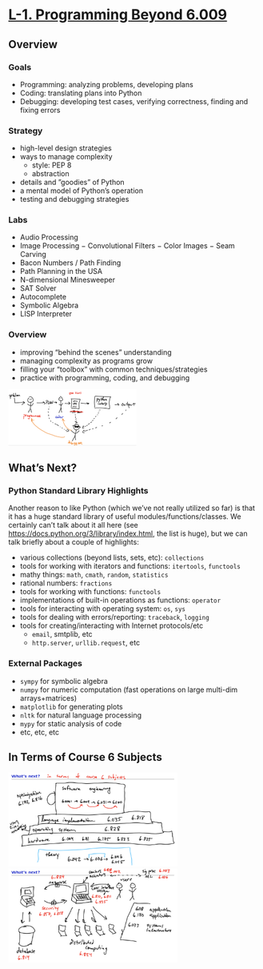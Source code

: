 # <u>L-1. Programming Beyond 6.009</u>

## Overview

### Goals

- Programming: analyzing problems, developing plans 
- Coding: translating plans into Python 
- Debugging: developing test cases, verifying correctness, finding and fixing errors

### Strategy

- high-level design strategies 
- ways to manage complexity 
  - style: PEP 8
  - abstraction
- details and ”goodies” of Python 
- a mental model of Python’s operation 
- testing and debugging strategies

### Labs

- Audio Processing 
- Image Processing − Convolutional Filters − Color Images − Seam Carving 
- Bacon Numbers / Path Finding 
- Path Planning in the USA
- N-dimensional Minesweeper 
- SAT Solver 
- Autocomplete 
- Symbolic Algebra 
- LISP Interpreter

### Overview

- improving “behind the scenes” understanding 
- managing complexity as programs grow 
- filling your “toolbox” with common techniques/strategies 
- practice with programming, coding, and debugging

<img src="image.assets/Screen Shot 2021-05-31 at 10.46.21.png" alt="Screen Shot 2021-05-31 at 10.46.21" style="zoom: 25%;" />

## What’s Next?

### Python Standard Library Highlights

Another reason to like Python (which we’ve not really utilized so far) is that it has a huge standard library of useful modules/functions/classes. We certainly can’t talk about it all here (see https://docs.python.org/3/library/index.html, the list is huge), but we can talk briefly about a couple of highlights: 

- various collections (beyond lists, sets, etc): `collections` 
- tools for working with iterators and functions: `itertools`, `functools` 
- mathy things: `math`, `cmath`, `random`, `statistics` 
- rational numbers: `fractions` 
- tools for working with functions: `functools` 
- implementations of built-in operations as functions: `operator` 
- tools for interacting with operating system: `os`, `sys` 
- tools for dealing with errors/reporting: `traceback`, `logging` 
- tools for creating/interacting with Internet protocols/etc 
  - `email`, smtplib, etc 
  - `http.server`, `urllib.request`, etc

### External Packages

- `sympy` for symbolic algebra 
- `numpy` for numeric computation (fast operations on large multi-dim arrays+matrices) 
- `matplotlib` for generating plots 
- `nltk` for natural language processing 
- `mypy` for static analysis of code 
- etc, etc, etc



## In Terms of Course 6 Subjects

<img src="image.assets/Screen Shot 2021-05-31 at 10.55.51.png" alt="Screen Shot 2021-05-31 at 10.55.51" style="zoom:33%;" />



<img src="image.assets/Screen Shot 2021-05-31 at 10.55.14.png" alt="Screen Shot 2021-05-31 at 10.55.14" style="zoom:33%;" />













